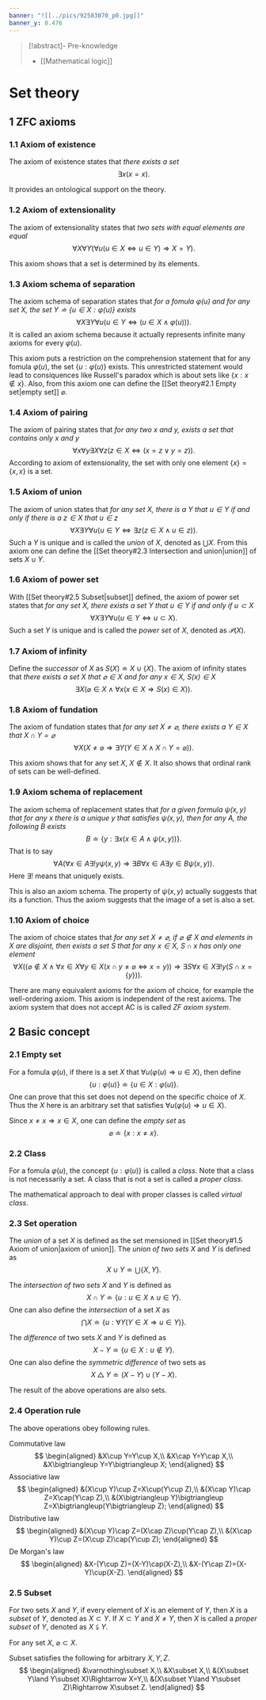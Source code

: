 ```yaml
---
banner: "![[../pics/92583070_p0.jpg]]"
banner_y: 0.476
---
```


>[!abstract]- Pre-knowledge
>- [[Mathematical logic]]

# Set theory
## 1 ZFC axioms
### 1.1 Axiom of existence
The axiom of existence states that *there exists a set*
$$
\exists x(x=x).
$$

It provides an ontological support on the theory.

### 1.2 Axiom of extensionality
The axiom of extensionality states that *two sets with equal elements are equal*
$$
\forall X\forall Y(\forall u(u\in X\Leftrightarrow u\in Y)\Rightarrow X=Y).
$$

This axiom shows that a set is determined by its elements.

### 1.3 Axiom schema of separation
The axiom schema of separation states that *for a fomula $\varphi(u)$ and for any set $X$, the set $Y\doteq\{u\in X:\varphi(u)\}$ exists*
$$
\forall X\exists Y\forall u(u\in Y\Leftrightarrow(u\in X\land\varphi(u))).
$$
It is called an axiom schema because it actually represents infinite many axioms for every $\varphi(u)$.

This axiom puts a restriction on the comprehension statement that for any fomula $\varphi(u)$, the set $\{u:\varphi(u)\}$ exists. This unrestricted statement would lead to consiquences like Russell's paradox which is about sets like $\{x:x\notin x\}$. Also, from this axiom one can define the [[Set theory#2.1 Empty set|empty set]] $\varnothing$.

### 1.4 Axiom of pairing
The axiom of pairing states that *for any two $x$ and $y$, exists a set that contains only $x$ and $y$*
$$
\forall x\forall y\exists X\forall z(z\in X\Leftrightarrow(x=z\lor y=z)).
$$
According to axiom of extensionality, the set with only one element $\{x\}=\{x,x\}$ is a set.

### 1.5 Axiom of union
The axiom of union states that *for any set $X$, there is a $Y$ that $u\in Y$ if and only if there is a $z\in X$ that $u\in z$*
$$
\forall X\exists Y\forall u(u\in Y\Leftrightarrow\exists z(z\in X\land u\in z)).
$$
Such a $Y$ is unique and is called the *union* of $X$, denoted as $\bigcup X$. From this axiom one can define the [[Set theory#2.3 Intersection and union|union]] of sets $X\cup Y$.

### 1.6 Axiom of power set
With [[Set theory#2.5 Subset|subset]] defined, the axiom of power set states that *for any set $X$, there exists a set $Y$ that $u\in Y$ if and only if $u\subset X$*
$$
\forall X\exists Y\forall u(u\in Y\Leftrightarrow u\subset X).
$$
Such a set $Y$ is unique and is called the *power set* of $X$, denoted as $\mathcal{P}(X)$.

### 1.7 Axiom of infinity
Define the *successor* of $X$ as $S(X)\doteq X\cup\{X\}$. The axiom of infinity states that *there exists a set $X$ that $\varnothing\in X$ and for any $x\in X$, $S(x)\in X$*
$$
\exists X(\varnothing\in X\land\forall x(x\in X\Rightarrow S(x)\in X)).
$$

### 1.8 Axiom of fundation
The axiom of fundation states that *for any set $X\ne\varnothing$, there exists a $Y\in X$ that $X\cap Y=\varnothing$*
$$
\forall X(X\ne\varnothing\Rightarrow\exists Y(Y\in X\land X\cap Y=\varnothing)).
$$

This axiom shows that for any set $X$, $X\notin X$. It also shows that ordinal rank of sets can be well-defined.

### 1.9 Axiom schema of replacement
The axiom schema of replacement states that *for a given formula $\psi(x,y)$ that for any $x$ there is a unique $y$ that satisfies $\psi(x,y)$, then for any $A$, the following $B$ exists*
$$
B\doteq\{y:\exists x(x\in A\land\psi(x,y))\}.
$$
That is to say
$$
\forall A(\forall x\in A\exists!y\psi(x,y)\Rightarrow\exists B\forall x\in A\exists y\in B\psi(x,y)).
$$
Here $\exists!$ means that uniquely exists.

This is also an axiom schema. The property of $\psi(x,y)$ actually suggests that its a function. Thus the axiom suggests that the image of a set is also a set.

### 1.10 Axiom of choice
The axiom of choice states that *for any set $X\ne\varnothing$, if $\varnothing\notin X$ and elements in $X$ are disjoint, then exists a set $S$ that for any $x\in X$, $S\cap x$ has only one element*
$$
\forall X((\varnothing\notin X\land\forall x\in X\forall y\in X(x\cap y\ne\varnothing\Leftrightarrow x=y))\Rightarrow\exists S\forall x\in X\exists!y(S\cap x=\{y\})).
$$

There are many equivalent axioms for the axiom of choice, for example the well-ordering axiom. This axiom is independent of the rest axioms. The axiom system that does not accept AC is is called *ZF axiom system*.

## 2 Basic concept
### 2.1 Empty set
For a fomula $\varphi(u)$, if there is a set $X$ that $\forall u(\varphi(u)\Rightarrow u\in X)$, then define
$$
\{u:\varphi(u)\}\doteq\{u\in X:\varphi(u)\}.
$$
One can prove that this set does not depend on the specific choice of $X$. Thus the $X$ here is an arbitrary set that satisfies $\forall u(\varphi(u)\Rightarrow u\in X)$.

Since $x\ne x\Rightarrow x\in X$, one can define the *empty set* as
$$
\varnothing\doteq\{x:x\ne x\}.
$$

### 2.2 Class
For a fomula $\varphi(u)$, the concept $\{u:\varphi(u)\}$ is called a *class*. Note that a class is not necessarily a set. A class that is not a set is called a *proper class*.

The mathematical approach to deal with proper classes is called *virtual class*.

### 2.3 Set operation
The *union* of a set $X$ is defined as the set mensioned in [[Set theory#1.5 Axiom of union|axiom of union]]. The *union of two sets* $X$ and $Y$ is defined as
$$
X\cup Y\doteq\bigcup\{X,Y\}.
$$

The *intersection of two sets* $X$ and $Y$ is defined as
$$
X\cap Y\doteq\{u:u\in X\land u\in Y\}.
$$
One can also define the *intersection* of a set $X$ as
$$
\bigcap X\doteq\{u:\forall Y(Y\in X\Rightarrow u\in Y)\}.
$$

The *difference* of two sets $X$ and $Y$ is defined as
$$
X-Y\doteq\{u\in X:u\notin Y\}.
$$
One can also define the *symmetric difference* of two sets as
$$
X\bigtriangleup Y\doteq(X-Y)\cup(Y-X).
$$

The result of the above operations are also sets.

### 2.4 Operation rule
The above operations obey following rules.

Commutative law
$$
\begin{aligned}
&X\cup Y=Y\cup X,\\
&X\cap Y=Y\cap X,\\
&X\bigtriangleup Y=Y\bigtriangleup X;
\end{aligned}
$$
Associative law
$$
\begin{aligned}
&(X\cup Y)\cup Z=X\cup(Y\cup Z),\\
&(X\cap Y)\cap Z=X\cap(Y\cap Z),\\
&(X\bigtriangleup Y)\bigtriangleup Z=X\bigtriangleup(Y\bigtriangleup Z);
\end{aligned}
$$
Distributive law
$$
\begin{aligned}
&(X\cup Y)\cap Z=(X\cap Z)\cup(Y\cap Z),\\
&(X\cap Y)\cup Z=(X\cup Z)\cap(Y\cup Z);
\end{aligned}
$$
De Morgan's law
$$
\begin{aligned}
&X-(Y\cup Z)=(X-Y)\cap(X-Z),\\
&X-(Y\cap Z)=(X-Y)\cup(X-Z).
\end{aligned}
$$

### 2.5 Subset
For two sets $X$ and $Y$, if every element of $X$ is an element of $Y$, then $X$ is a *subset* of $Y$, denoted as $X\subset Y$. If $X\subset Y$ and $X\ne Y$, then $X$ is called a *proper subset* of $Y$, denoted as $X\subsetneqq Y$.

For any set $X$, $\varnothing\subset X$.

Subset satisfies the following for arbitrary $X,Y,Z$.
$$
\begin{aligned}
&\varnothing\subset X,\\
&X\subset X,\\
&(X\subset Y\land Y\subset X)\Rightarrow X=Y,\\
&(X\subset Y\land Y\subset Z)\Rightarrow X\subset Z.
\end{aligned}
$$
